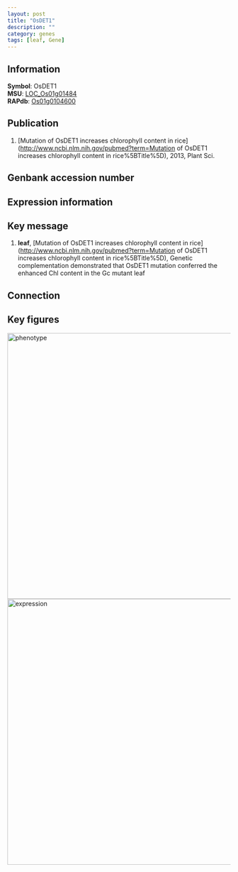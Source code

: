 ```yaml
---
layout: post
title: "OsDET1"
description: ""
category: genes
tags: [leaf, Gene]
---
```


## Information
__Symbol__: OsDET1  
__MSU__: [LOC_Os01g01484](http://rice.plantbiology.msu.edu/cgi-bin/ORF_infopage.cgi?orf=LOC_Os01g01484)  
__RAPdb__: [Os01g0104600](http://rapdb.dna.affrc.go.jp/viewer/gbrowse_details/irgsp1?name=Os01g0104600)  

## Publication
1. [Mutation of OsDET1 increases chlorophyll content in rice](http://www.ncbi.nlm.nih.gov/pubmed?term=Mutation of OsDET1 increases chlorophyll content in rice%5BTitle%5D), 2013, Plant Sci.

## Genbank accession number

## Expression information

## Key message
1. __leaf__, [Mutation of OsDET1 increases chlorophyll content in rice](http://www.ncbi.nlm.nih.gov/pubmed?term=Mutation of OsDET1 increases chlorophyll content in rice%5BTitle%5D),  Genetic complementation demonstrated that OsDET1 mutation conferred the enhanced Chl content in the Gc mutant leaf

## Connection

## Key figures
<img src="http://ricencode.github.io/images/OsDET1.pheno.png" alt="phenotype"  style="width: 600px;"/>

<img src="http://ricencode.github.io/images/OsDET1.exp.png" alt="expression"  style="width: 600px;"/>


